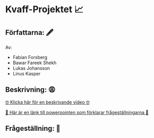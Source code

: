 <h1>Kvaff-Projektet 📈</h1>

<h2>Författarna: 🖋️</h2>

Av: 
* Fabian Forsberg
* Bawar Fareek Shekh
* Lukas Johansson
* Linus Kasper

<h2>Beskrivning: 😩</h2>

<a href="https://www.youtube.com/watch?v=dQw4w9WgXcQ">🤓 Klicka här för en beskrivande video 🤓</a>

<a href="https://canvas.kth.se/courses/37965/files/folder/Projektarbete/Projekt%202?preview=6460631">
🥰 Här är en länk till powerpointen som förklarar frågeställningarna 🥰
</a>

<h2>Frågeställning: 🤪</h2>